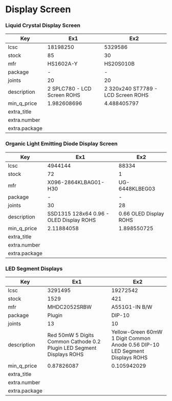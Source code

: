 # Display Screen

### Liquid Crystal Display Screen

| Key | Ex1 | Ex2 |
| --- | --- | --- |
| lcsc | 18198250 | 5329586 |
| stock | 85 | 30 |
| mfr | HS1602A-Y | HS20S010B |
| package | - | - |
| joints | 20 | 20 |
| description | 2 SPLC780 -  LCD Screen ROHS | 2 320x240 ST7789 -  LCD Screen ROHS |
| min_q_price | 1.982608696 | 4.488405797 |
| extra_title |  |  |
| extra.number |  |  |
| extra.package |  |  |

### Organic Light Emitting Diode Display Screen

| Key | Ex1 | Ex2 |
| --- | --- | --- |
| lcsc | 4944144 | 88334 |
| stock | 72 | 1 |
| mfr | X096-2864KLBAG01-H30 | UG-6448KLBEG03 |
| package | - | - |
| joints | 30 | 28 |
| description | SSD1315 128x64 0.96 -  OLED Display ROHS | 0.66 OLED Display ROHS |
| min_q_price | 2.11884058 | 1.898550725 |
| extra_title |  |  |
| extra.number |  |  |
| extra.package |  |  |

### LED Segment Displays

| Key | Ex1 | Ex2 |
| --- | --- | --- |
| lcsc | 3291495 | 19272542 |
| stock | 1529 | 421 |
| mfr | MHDC2052SRBW | A551G1-IN B/W |
| package | Plugin | DIP-10 |
| joints | 13 | 10 |
| description | Red 50mW 5 Digits Common Cathode 0.2 Plugin LED Segment Displays ROHS | Yellow-Green 60mW 1 Digit Common Anode 0.56 DIP-10  LED Segment Displays ROHS |
| min_q_price | 0.87826087 | 0.105942029 |
| extra_title |  |  |
| extra.number |  |  |
| extra.package |  |  |

